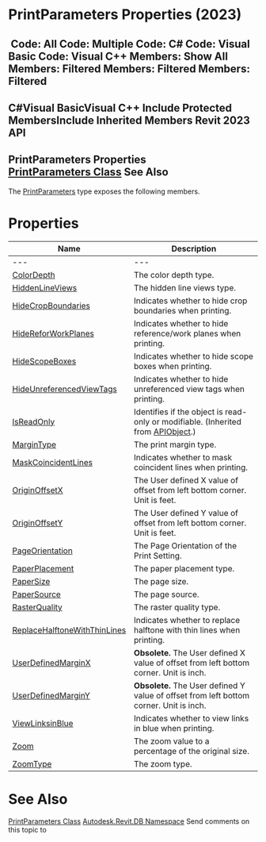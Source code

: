 # PrintParameters Properties (2023)

﻿
 Code: All Code: Multiple Code: C# Code: Visual Basic Code: Visual C++  Members: Show All Members: Filtered Members: Filtered Members: Filtered   
---  
C#Visual BasicVisual C++
Include Protected MembersInclude Inherited Members
Revit 2023 API  
---  
PrintParameters Properties  
[PrintParameters Class](59e6cfe9-b1e8-70c0-814b-ee69c8fca411.md "PrintParameters Class") See Also  
---  
The [PrintParameters](59e6cfe9-b1e8-70c0-814b-ee69c8fca411.md "PrintParameters Class") type exposes the following members.
# Properties
| Name | Description |
| --- | --- |
| --- | --- | --- |
| [ColorDepth](40291119-d43c-8246-053c-53bcac86813f.md "ColorDepth Property") | The color depth type. |
| [HiddenLineViews](9c3b73b4-0af6-00f7-01f2-2f5890c03e92.md "HiddenLineViews Property") | The hidden line views type. |
| [HideCropBoundaries](af510710-7d98-b135-5e2d-e2368b45c978.md "HideCropBoundaries Property") | Indicates whether to hide crop boundaries when printing. |
| [HideReforWorkPlanes](a9a59188-02a7-51ea-754e-fafbd719272f.md "HideReforWorkPlanes Property") | Indicates whether to hide reference/work planes when printing. |
| [HideScopeBoxes](35cd76fc-ba75-7d6d-ca28-16b13f618f31.md "HideScopeBoxes Property") | Indicates whether to hide scope boxes when printing. |
| [HideUnreferencedViewTags](1906a8c6-a13e-8d93-7d79-11ba3c09fdb7.md "HideUnreferencedViewTags Property") | Indicates whether to hide unreferenced view tags when printing. |
| [IsReadOnly](d516bcd2-a3fd-a578-58f6-f1add979bd07.md "IsReadOnly Property") | Identifies if the object is read-only or modifiable. (Inherited from [APIObject](beb86ef5-39ad-3f0d-0cd9-0c929387a2bb.md "APIObject Class").) |
| [MarginType](82d48d94-0d91-9c48-efc7-f7d58c3da411.md "MarginType Property") | The print margin type. |
| [MaskCoincidentLines](038e14ee-79d7-a8b7-3a99-676bebd8ec7b.md "MaskCoincidentLines Property") | Indicates whether to mask coincident lines when printing. |
| [OriginOffsetX](f9393938-c372-3ac2-354e-68ec25ca3ecc.md "OriginOffsetX Property") | The User defined X value of offset from left bottom corner. Unit is feet. |
| [OriginOffsetY](13d170ba-6415-f220-a557-7c24d201480c.md "OriginOffsetY Property") | The User defined Y value of offset from left bottom corner. Unit is feet. |
| [PageOrientation](96d27272-150f-d3dc-475c-0f15584e2048.md "PageOrientation Property") | The Page Orientation of the Print Setting. |
| [PaperPlacement](43c1cf71-3077-f72b-425a-f3e6173d2953.md "PaperPlacement Property") | The paper placement type. |
| [PaperSize](7a3778e5-6a20-2ac7-0986-60effa282194.md "PaperSize Property") | The page size. |
| [PaperSource](e3a46d35-cc18-9fb4-e325-fba0de25f471.md "PaperSource Property") | The page source. |
| [RasterQuality](dfdee0df-9201-00d0-ba97-afcc546e4ee3.md "RasterQuality Property") | The raster quality type. |
| [ReplaceHalftoneWithThinLines](ebe646d0-c98f-915d-cf66-dde6fdf5d48c.md "ReplaceHalftoneWithThinLines Property") | Indicates whether to replace halftone with thin lines when printing. |
| [UserDefinedMarginX](6767fbd3-bddd-f1f7-79b9-7f8a2b3cfcfa.md "UserDefinedMarginX Property") | **Obsolete.** The User defined X value of offset from left bottom corner. Unit is inch. |
| [UserDefinedMarginY](272124bf-aa6c-e46e-eb54-0ea012536cf9.md "UserDefinedMarginY Property") | **Obsolete.** The User defined Y value of offset from left bottom corner. Unit is inch. |
| [ViewLinksinBlue](8dcdb2b1-6898-da12-5f64-363e3216ce8d.md "ViewLinksinBlue Property") | Indicates whether to view links in blue when printing. |
| [Zoom](e99b9873-6f26-f83b-18c3-ee2cea834775.md "Zoom Property") | The zoom value to a percentage of the original size. |
| [ZoomType](cb2bd8d8-5080-61ed-1fda-fee4ca683a61.md "ZoomType Property") | The zoom type. |

# See Also
[PrintParameters Class](59e6cfe9-b1e8-70c0-814b-ee69c8fca411.md "PrintParameters Class")
[Autodesk.Revit.DB Namespace](87546ba7-461b-c646-cbb1-2cb8f5bff8b2.md "Autodesk.Revit.DB Namespace")
Send comments on this topic to 